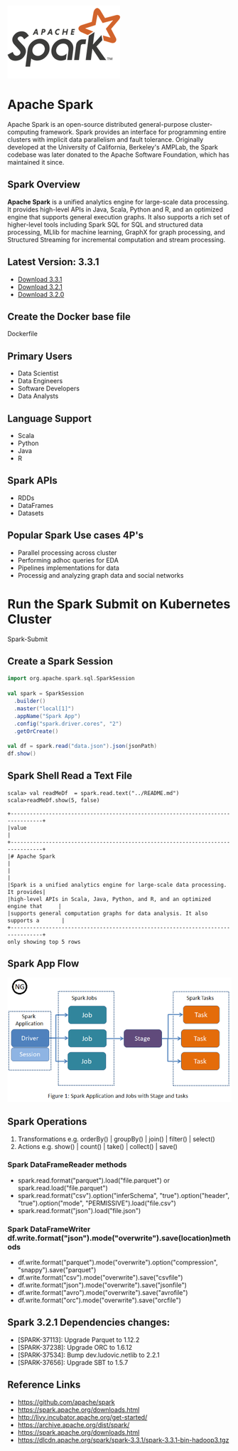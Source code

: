 ![Spark](./spark-logo-hd.png)

# Apache Spark
Apache Spark is an open-source distributed general-purpose cluster-computing framework. Spark provides an interface for programming entire clusters with implicit data parallelism and fault tolerance. Originally developed at the University of California, Berkeley's AMPLab, the Spark codebase was later donated to the Apache Software Foundation, which has maintained it since.


## Spark Overview
**Apache Spark** is a unified analytics engine for large-scale data processing. It provides high-level APIs in Java, Scala, Python and R, and an optimized engine that supports general execution graphs. It also supports a rich set of higher-level tools including Spark SQL for SQL and structured data processing, MLlib for machine learning, GraphX for graph processing, and Structured Streaming for incremental computation and stream processing.

## Latest Version: 3.3.1
- [Download 3.3.1](https://www.apache.org/dyn/closer.lua/spark/spark-3.3.1/spark-3.3.1-bin-hadoop3.tgz)
- [Download 3.2.1](https://www.apache.org/dyn/closer.lua/spark/spark-3.2.1/spark-3.2.1-bin-hadoop3.2.tgz)
- [Download 3.2.0](https://archive.apache.org/dist/spark/spark-3.2.0/spark-3.2.0-bin-hadoop2.7.tgz)

## Create the Docker base file 
Dockerfile

## Primary Users 
- Data Scientist 
- Data Engineers
- Software Developers
- Data Analysts

## Language Support
- Scala
- Python
- Java
- R


## Spark APIs
- RDDs
- DataFrames
- Datasets

## Popular Spark Use cases   4P's
- Parallel processing across cluster
- Performing adhoc queries for EDA
- Pipelines implementations for data 
- Processig and analyzing graph data and social networks 

# Run the Spark Submit on Kubernetes Cluster
Spark-Submit


## Create a Spark Session
```scala
import org.apache.spark.sql.SparkSession

val spark = SparkSession
  .builder()
  .master("local[1]")
  .appName("Spark App")
  .config("spark.driver.cores", "2")
  .getOrCreate()
  
val df = spark.read("data.json").json(jsonPath)
df.show()

```

## Spark Shell Read a Text File 
```
scala> val readMeDf  = spark.read.text("../README.md")
scala>readMeDf.show(5, false)
```
```
+--------------------------------------------------------------------------------+
|value                                                                           |
+--------------------------------------------------------------------------------+
|# Apache Spark                                                                  |
|                                                                                |
|Spark is a unified analytics engine for large-scale data processing. It provides|
|high-level APIs in Scala, Java, Python, and R, and an optimized engine that     |
|supports general computation graphs for data analysis. It also supports a       |
+--------------------------------------------------------------------------------+
only showing top 5 rows
```


## Spark App Flow 
![SparkApp](./SparkApp.png)


## Spark Operations
1) Transformations  e.g. orderBy() | groupBy() | join() | filter() | select() 
2) Actions  e.g. show() | count() | take()  | collect() | save() 


### Spark DataFrameReader methods
- spark.read.format("parquet").load("file.parquet")  or spark.read.load("file.parquet")
- spark.read.format("csv").option("inferSchema", "true").option("header", "true").option("mode", "PERMISSIVE").load("file.csv")
- spark.read.format("json").load("file.json")

### Spark DataFrameWriter df.write.format("json").mode("overwrite").save(location)methods
- df.write.format("parquet").mode("overwrite").option("compression", "snappy").save("parquet")
- df.write.format("csv").mode("overwrite").save("csvfile")
- df.write.format("json").mode("overwrite").save("jsonfile")
- df.write.format("avro").mode("overwrite").save("avrofile")
- df.write.format("orc").mode("overwrite").save("orcfile")


## Spark 3.2.1 Dependencies changes:
- [SPARK-37113]: Upgrade Parquet to 1.12.2
- [SPARK-37238]: Upgrade ORC to 1.6.12
- [SPARK-37534]: Bump dev.ludovic.netlib to 2.2.1
- [SPARK-37656]: Upgrade SBT to 1.5.7


## Reference Links
- https://github.com/apache/spark
- https://spark.apache.org/downloads.html
- http://livy.incubator.apache.org/get-started/
- https://archive.apache.org/dist/spark/
- https://spark.apache.org/downloads.html
- https://dlcdn.apache.org/spark/spark-3.3.1/spark-3.3.1-bin-hadoop3.tgz



